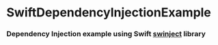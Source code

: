 # SwiftDependencyInjectionExample

### Dependency Injection example using Swift [swinject](https://github.com/Swinject/Swinject) library
